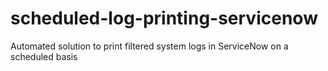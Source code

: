 # scheduled-log-printing-servicenow
Automated solution to print filtered system logs in ServiceNow on a scheduled basis
